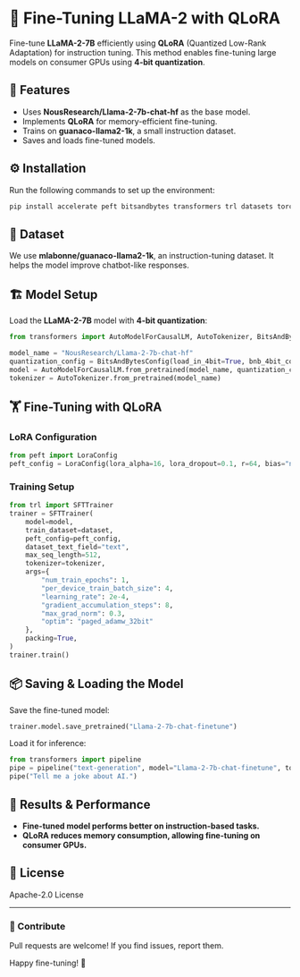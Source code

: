 # 🚀 Fine-Tuning LLaMA-2 with QLoRA

Fine-tune **LLaMA-2-7B** efficiently using **QLoRA** (Quantized Low-Rank Adaptation) for instruction tuning. This method enables fine-tuning large models on consumer GPUs using **4-bit quantization**.

## 📌 Features
- Uses **NousResearch/Llama-2-7b-chat-hf** as the base model.
- Implements **QLoRA** for memory-efficient fine-tuning.
- Trains on **guanaco-llama2-1k**, a small instruction dataset.
- Saves and loads fine-tuned models.

## ⚙️ Installation
Run the following commands to set up the environment:
```bash
pip install accelerate peft bitsandbytes transformers trl datasets torch
```

## 📂 Dataset
We use **mlabonne/guanaco-llama2-1k**, an instruction-tuning dataset. It helps the model improve chatbot-like responses.

## 🏗 Model Setup
Load the **LLaMA-2-7B** model with **4-bit quantization**:
```python
from transformers import AutoModelForCausalLM, AutoTokenizer, BitsAndBytesConfig

model_name = "NousResearch/Llama-2-7b-chat-hf"
quantization_config = BitsAndBytesConfig(load_in_4bit=True, bnb_4bit_compute_dtype="float16")
model = AutoModelForCausalLM.from_pretrained(model_name, quantization_config=quantization_config)
tokenizer = AutoTokenizer.from_pretrained(model_name)
```

## 🏋️ Fine-Tuning with QLoRA
### **LoRA Configuration**
```python
from peft import LoraConfig
peft_config = LoraConfig(lora_alpha=16, lora_dropout=0.1, r=64, bias="none", task_type="CAUSAL_LM")
```

### **Training Setup**
```python
from trl import SFTTrainer
trainer = SFTTrainer(
    model=model,
    train_dataset=dataset,
    peft_config=peft_config,
    dataset_text_field="text",
    max_seq_length=512,
    tokenizer=tokenizer,
    args={
        "num_train_epochs": 1,
        "per_device_train_batch_size": 4,
        "learning_rate": 2e-4,
        "gradient_accumulation_steps": 8,
        "max_grad_norm": 0.3,
        "optim": "paged_adamw_32bit"
    },
    packing=True,
)
trainer.train()
```

## 📦 Saving & Loading the Model
Save the fine-tuned model:
```python
trainer.model.save_pretrained("Llama-2-7b-chat-finetune")
```
Load it for inference:
```python
from transformers import pipeline
pipe = pipeline("text-generation", model="Llama-2-7b-chat-finetune", tokenizer=tokenizer)
pipe("Tell me a joke about AI.")
```

## 🚀 Results & Performance
- **Fine-tuned model performs better on instruction-based tasks.**
- **QLoRA reduces memory consumption, allowing fine-tuning on consumer GPUs.**

## 📜 License
Apache-2.0 License

---
### 🌟 Contribute
Pull requests are welcome! If you find issues, report them.

Happy fine-tuning! 🚀

